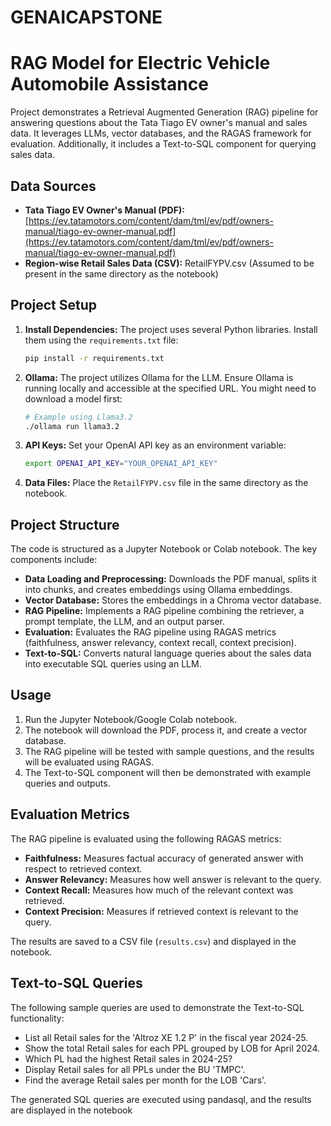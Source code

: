 # GENAICAPSTONE
# RAG Model for Electric Vehicle Automobile Assistance

Project demonstrates a Retrieval Augmented Generation (RAG) pipeline for answering questions about the Tata Tiago EV owner's manual and sales data.  It leverages LLMs, vector databases, and the RAGAS framework for evaluation.  Additionally, it includes a Text-to-SQL component for querying sales data.

## Data Sources

* **Tata Tiago EV Owner's Manual (PDF):** [https://ev.tatamotors.com/content/dam/tml/ev/pdf/owners-manual/tiago-ev-owner-manual.pdf](https://ev.tatamotors.com/content/dam/tml/ev/pdf/owners-manual/tiago-ev-owner-manual.pdf)
* **Region-wise Retail Sales Data (CSV):**  RetailFYPV.csv (Assumed to be present in the same directory as the notebook)


## Project Setup

1.  **Install Dependencies:** The project uses several Python libraries.  Install them using the `requirements.txt` file:
    ```bash
    pip install -r requirements.txt
    ```

2. **Ollama:** The project utilizes Ollama for the LLM. Ensure Ollama is running locally and accessible at the specified URL. You might need to download a model first:

    ```bash
    # Example using Llama3.2
    ./ollama run llama3.2
    ```
   
3. **API Keys:**  Set your OpenAI API key as an environment variable:
    ```bash
    export OPENAI_API_KEY="YOUR_OPENAI_API_KEY"
    ```

4. **Data Files:** Place the `RetailFYPV.csv` file in the same directory as the notebook.


## Project Structure

The code is structured as a Jupyter Notebook or Colab notebook.  The key components include:

*   **Data Loading and Preprocessing:** Downloads the PDF manual, splits it into chunks, and creates embeddings using Ollama embeddings.
*   **Vector Database:** Stores the embeddings in a Chroma vector database.
*   **RAG Pipeline:** Implements a RAG pipeline combining the retriever, a prompt template, the LLM, and an output parser.
*   **Evaluation:** Evaluates the RAG pipeline using RAGAS metrics (faithfulness, answer relevancy, context recall, context precision).
*   **Text-to-SQL:** Converts natural language queries about the sales data into executable SQL queries using an LLM.


## Usage

1.  Run the Jupyter Notebook/Google Colab notebook.
2.  The notebook will download the PDF, process it, and create a vector database.
3.  The RAG pipeline will be tested with sample questions, and the results will be evaluated using RAGAS.
4. The Text-to-SQL component will then be demonstrated with example queries and outputs.


## Evaluation Metrics

The RAG pipeline is evaluated using the following RAGAS metrics:

*   **Faithfulness:** Measures factual accuracy of generated answer with respect to retrieved context.
*   **Answer Relevancy:** Measures how well answer is relevant to the query.
*   **Context Recall:** Measures how much of the relevant context was retrieved.
*   **Context Precision:** Measures if retrieved context is relevant to the query.

The results are saved to a CSV file (`results.csv`) and displayed in the notebook.

## Text-to-SQL Queries

The following sample queries are used to demonstrate the Text-to-SQL functionality:

*   List all Retail sales for the 'Altroz XE 1.2 P' in the fiscal year 2024-25.
*   Show the total Retail sales for each PPL grouped by LOB for April 2024.
*   Which PL had the highest Retail sales in 2024-25?
*   Display Retail sales for all PPLs under the BU 'TMPC'.
*   Find the average Retail sales per month for the LOB 'Cars'.

The generated SQL queries are executed using pandasql, and the results are displayed in the notebook

